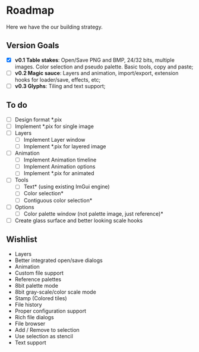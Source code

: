 Roadmap
=======

Here we have the our building strategy.

Version Goals
-------------

- [x] **v0.1 Table stakes**: Open/Save PNG and BMP, 24/32 bits, multiple images. Color selection and pseudo palette. Basic tools, copy and paste;
- [ ] **v0.2 Magic sauce**: Layers and animation, import/export, extension hooks for loader/save, effects, etc;
- [ ] **v0.3 Glyphs**: Tiling and text support;

To do
-----

- [ ] Design format *.pix
- [ ] Implement *.pix for single image
- [ ] Layers
  - [ ] Implement Layer window
  - [ ] Implement *.pix for layered image
- [ ] Animation
  - [ ] Implement Animation timeline
  - [ ] Implement Animation options
  - [ ] Implement *.pix for animated
- [ ] Tools
  - [ ] Text* (using existing ImGui engine)
  - [ ] Color selection*
  - [ ] Contiguous color selection*
- [ ] Options
  - [ ] Color palette window (not palette image, just reference)*
- [ ] Create glass surface and better looking scale hooks

Wishlist
--------

- Layers
- Better integrated open/save dialogs
- Animation
- Custom file support
- Reference palettes
- 8bit palette mode
- 8bit gray-scale/color scale mode
- Stamp (Colored tiles)
- File history
- Proper configuration support
- Rich file dialogs
- File browser
- Add / Remove to selection
- Use selection as stencil
- Text support
